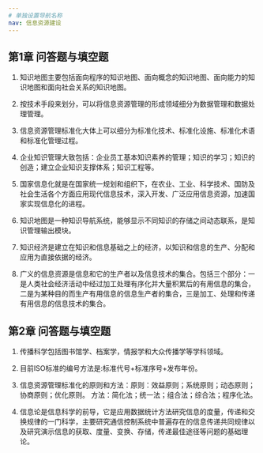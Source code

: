 ```yaml
---
# 单独设置导航名称
nav: 信息资源建设
---
```


## 第1章 问答题与填空题

1. 知识地图主要包括面向程序的知识地图、面向概念的知识地图、面向能力的知识地图和面向社会关系的知识地图。
2. 按技术手段来划分，可以将信息资源管理的形成领域细分为数据管理和数据处理管理。
3. 信息资源管理标准化大体上可以细分为标准化技术、标准化设施、标准化术语和标准化管理过程。

4. 企业知识管理大致包括：企业员工基本知识素养的管理；知识的学习；知识的创造；建立企业知识支撑体系；知识工程等。
5. 国家信息化就是在国家统一规划和组织下，在农业、工业、科学技术、国防及社会生活各个方面应用现代信息技术，深入开发、广泛应用信息资源，加速国家实现信息化的进程。
6. 知识地图是一种知识导航系统，能够显示不同知识的存储之间动态联系，是知识管理输出模块。
7. 知识经济是建立在知识和信息基础之上的经济，以知识和信息的生产、分配和应用为直接依据的经济。
8. 广义的信息资源是信息和它的生产者以及信息技术的集合。包括三个部分：一是人类社会经济活动中经过加工处理有序化并大量积累后的有用信息的集合，二是为某种目的而生产有用信息的信息生产者的集合，三是加工、处理和传递有用信息的信息技术的集合。

## 第2章 问答题与填空题

1. 传播科学包括图书馆学、档案学，情报学和大众传播学等学科领域。

2. 目前ISO标准的编号方法是:标准代号+标准序号+发布年份。

3. 信息资源管理标准化的原则和方法：原则：效益原则；系统原则；动态原则；协商原则；优化原则。 方法：简化法；统一法；组合法；综合法；程序化法。

4. 信息论是信息科学的前导，它是应用数据统计方法研究信息的度量，传递和交换规律的一门科学，主要研究通信控制系统中普遍存在的信息传递共同规律以及研究演示信息的获取、度量、变换、存储，传递最佳途径等问题的基础理论。